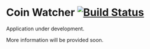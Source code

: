 # Coin Watcher [![Build Status](https://travis-ci.org/rlewicki/coin-watcher.svg?branch=master)](https://travis-ci.org/rlewicki/coin-watcher)
Application under development.

More information will be provided soon.